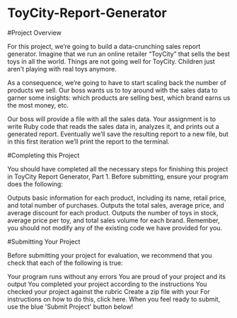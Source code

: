 # ToyCity-Report-Generator

#Project Overview

For this project, we’re going to build a data-crunching sales report generator. Imagine that we run an online retailer “ToyCity” that sells the best toys in all the world. Things are not going well for ToyCity. Children just aren’t playing with real toys anymore.

As a consequence, we’re going to have to start scaling back the number of products we sell. Our boss wants us to toy around with the sales data to garner some insights: which products are selling best, which brand earns us the most money, etc.

Our boss will provide a file with all the sales data. Your assignment is to write Ruby code that reads the sales data in, analyzes it, and prints out a generated report. Eventually we’ll save the resulting report to a new file, but in this first iteration we’ll print the report to the terminal.

#Completing this Project

You should have completed all the necessary steps for finishing this project in ToyCity Report Generator, Part 1. Before submitting, ensure your program does the following:

Outputs basic information for each product, including its name, retail price, and total number of purchases.
Outputs the total sales, average price, and average discount for each product.
Outputs the number of toys in stock, average price per toy, and total sales volume for each brand.
Remember, you should not modify any of the existing code we have provided for you.

#Submitting Your Project

Before submitting your project for evaluation, we recommend that you check that each of the following is true:

Your program runs without any errors
You are proud of your project and its output
You completed your project according to the instructions
You checked your project against the rubric
Create a zip file with your For instructions on how to do this, click here. When you feel ready to submit, use the blue 'Submit Project' button below!

